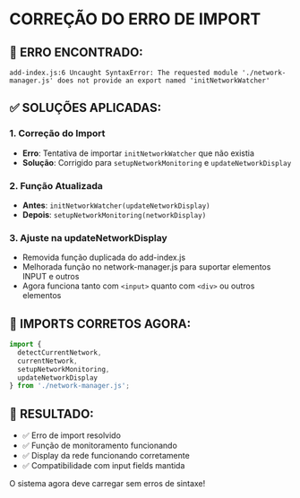# CORREÇÃO DO ERRO DE IMPORT

## 🐛 **ERRO ENCONTRADO:**
```
add-index.js:6 Uncaught SyntaxError: The requested module './network-manager.js' does not provide an export named 'initNetworkWatcher'
```

## ✅ **SOLUÇÕES APLICADAS:**

### 1. **Correção do Import**
- **Erro**: Tentativa de importar `initNetworkWatcher` que não existia
- **Solução**: Corrigido para `setupNetworkMonitoring` e `updateNetworkDisplay`

### 2. **Função Atualizada**
- **Antes**: `initNetworkWatcher(updateNetworkDisplay)`
- **Depois**: `setupNetworkMonitoring(networkDisplay)`

### 3. **Ajuste na updateNetworkDisplay**
- Removida função duplicada do add-index.js
- Melhorada função no network-manager.js para suportar elementos INPUT e outros
- Agora funciona tanto com `<input>` quanto com `<div>` ou outros elementos

## 🔧 **IMPORTS CORRETOS AGORA:**
```javascript
import { 
  detectCurrentNetwork, 
  currentNetwork, 
  setupNetworkMonitoring, 
  updateNetworkDisplay 
} from './network-manager.js';
```

## 🎯 **RESULTADO:**
- ✅ Erro de import resolvido
- ✅ Função de monitoramento funcionando
- ✅ Display da rede funcionando corretamente
- ✅ Compatibilidade com input fields mantida

O sistema agora deve carregar sem erros de sintaxe!
